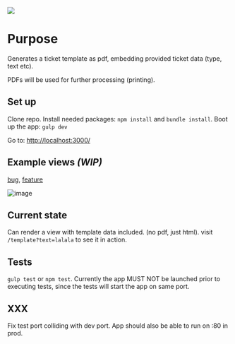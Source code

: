[![](https://travis-ci.org/robin-drexler/JimFlowPrint-pdf-generator.svg?branch=master)](https://travis-ci.org/robin-drexler/JimFlowPrint-pdf-generator)
# Purpose
Generates a ticket template as pdf, embedding provided ticket data (type, text etc).

PDFs will be used for further processing (printing).


## Set up
Clone repo.
Install needed packages: ```npm install``` and `bundle install`. Boot up the app: ```gulp dev```

Go to: [http://localhost:3000/](http://localhost:3000)

## Example views *(WIP)*

[bug](http://localhost:3000/A6_template?title=I+love+chocolate+ice+cream*+chupa+chups+I+love.+Gummi+bears+I+love+wafer+marzipan+jujubes+sweet+tootsie+roll+bear+claw.+Dessert+gingerbread+drag%C3%A9e+sweet+roll+liquorice+fruitcake+marzipan+donut.+I+love+I+love+sugar+plum+marshmallow+jujubes.+Cotton+candy+jujubes+oat+cake+chocolate+cake+chocolate+cake+marshmallow+bear+claw+chocolate+cake.+Jelly+cupcake+gingerbread+I+love+cupcake+sesame+snaps+apple+pie+oat+cake.&id=713&type=bug&reporter=filtercake&repo=JimFlowPrint_pdf_generator&engine=github), [feature](http://localhost:3000/A6_template?title=I+love+chocolate+ice+cream*+chupa+chups+I+love.+Gummi+bears+I+love+wafer+marzipan+jujubes+sweet+tootsie+roll+bear+claw.+Dessert+gingerbread+drag%C3%A9e+sweet+roll+liquorice+fruitcake+marzipan+donut.+I+love+I+love+sugar+plum+marshmallow+jujubes.+Cotton+candy+jujubes+oat+cake+chocolate+cake+chocolate+cake+marshmallow+bear+claw+chocolate+cake.+Jelly+cupcake+gingerbread+I+love+cupcake+sesame+snaps+apple+pie+oat+cake.&id=713&type=feature&reporter=filtercake&repo=JimFlowPrint_pdf_generator&engine=github)

![image](https://cloud.githubusercontent.com/assets/170145/4176598/556b4a72-360c-11e4-8f17-07fcecd7ef1e.png)

## Current state
Can render a view with template data included. (no pdf, just html).
visit ```/template?text=lalala``` to see it in action.


## Tests
```gulp test``` or ```npm test```. Currently the app MUST NOT be launched prior to executing tests, since the tests will start the app on same port. 

## XXX
Fix test port colliding with dev port. App should also be able to run on :80 in prod.
 
